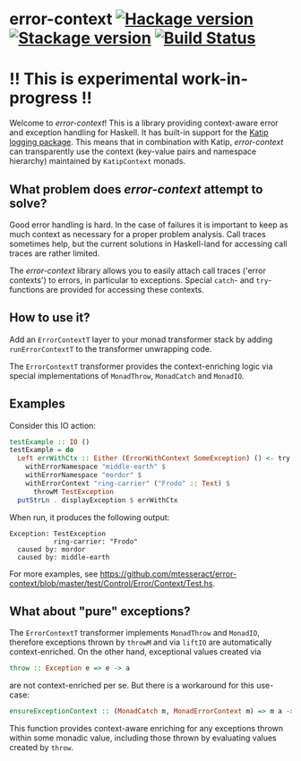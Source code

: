 # error-context [![Hackage version](https://img.shields.io/hackage/v/error-context.svg?label=Hackage)](https://hackage.haskell.org/package/error-context) [![Stackage version](https://www.stackage.org/package/error-context/badge/lts?label=Stackage)](https://www.stackage.org/package/error-context) [![Build Status](https://travis-ci.org/mtesseract/error-context.svg?branch=master)](https://travis-ci.org/mtesseract/error-context)

# !! This is experimental work-in-progress !!

Welcome to *error-context*! This is a library providing context-aware
error and exception handling for Haskell. It has built-in support for
the [Katip logging
package](https://hackage.haskell.org/package/katip). This means that
in combination with Katip, *error-context* can transparently use the
context (key-value pairs and namespace hierarchy) maintained by
`KatipContext` monads.

## What problem does *error-context* attempt to solve?

Good error handling is hard. In the case of failures it is important
to keep as much context as necessary for a proper problem analysis.
Call traces sometimes help, but the current solutions in Haskell-land
for accessing call traces are rather limited.

The *error-context* library allows you to easily attach call traces
('error contexts') to errors, in particular to exceptions. Special
`catch`- and `try`-functions are provided for accessing these
contexts.

## How to use it?

Add an `ErrorContextT` layer to your monad transformer stack by adding
`runErrorContextT` to the transformer unwrapping code.

The `ErrorContextT` transformer provides the context-enriching logic
via special implementations of `MonadThrow`, `MonadCatch` and
`MonadIO`.

## Examples

Consider this IO action:

```haskell
testExample :: IO ()
testExample = do
  Left errWithCtx :: Either (ErrorWithContext SomeException) () <- try . runErrorContextT $
    withErrorNamespace "middle-earth" $
    withErrorNamespace "mordor" $
    withErrorContext "ring-carrier" ("Frodo" :: Text) $
      throwM TestException
  putStrLn . displayException $ errWithCtx
```

When run, it produces the following output:

```
Exception: TestException
           ring-carrier: "Frodo"
  caused by: mordor
  caused by: middle-earth
```

For more examples, see
https://github.com/mtesseract/error-context/blob/master/test/Control/Error/Context/Test.hs.

## What about "pure" exceptions?

The `ErrorContextT` transformer implements `MonadThrow` and `MonadIO`,
therefore exceptions thrown by `throwM` and via `liftIO` are
automatically context-enriched. On the other hand, exceptional values
created via

```haskell
throw :: Exception e => e -> a
```

are not context-enriched per se. But there is a workaround for this
use-case:

```haskell
ensureExceptionContext :: (MonadCatch m, MonadErrorContext m) => m a -> m a
```

This function provides context-aware enriching for any exceptions
thrown within some monadic value, including those thrown by evaluating
values created by `throw`.
